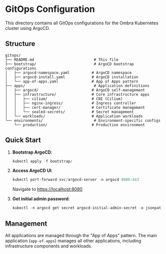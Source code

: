 # GitOps Configuration

This directory contains all GitOps configurations for the Ombra Kubernetes cluster using ArgoCD.

## Structure

```text
gitops/
├── README.md                           # This file
├── bootstrap/                          # ArgoCD bootstrap configurations
│   ├── argocd-namespace.yaml          # ArgoCD namespace
│   ├── argocd-install.yaml            # ArgoCD installation
│   └── app-of-apps.yaml               # App of Apps pattern
├── apps/                               # Application definitions
│   ├── argocd/                        # ArgoCD self-management
│   ├── infrastructure/                # Core infrastructure apps
│   │   ├── cilium/                    # CNI (Cilium)
│   │   ├── nginx-ingress/             # Ingress controller
│   │   ├── cert-manager/              # Certificate management
│   │   └── sealed-secrets/            # Secret management
│   └── workloads/                     # Application workloads
└── environments/                       # Environment-specific configs
    └── production/                    # Production environment
```

## Quick Start

1. **Bootstrap ArgoCD**:

   ```powershell
   kubectl apply -f bootstrap/
   ```

2. **Access ArgoCD UI**:

   ```powershell
   kubectl port-forward svc/argocd-server -n argocd 8080:443
   ```

   Navigate to <https://localhost:8080>

3. **Get initial admin password**:

   ```powershell
   kubectl -n argocd get secret argocd-initial-admin-secret -o jsonpath="{.data.password}" | base64 -d
   ```

## Management

All applications are managed through the "App of Apps" pattern. The main application (`app-of-apps`) manages all other applications, including infrastructure components and workloads.
